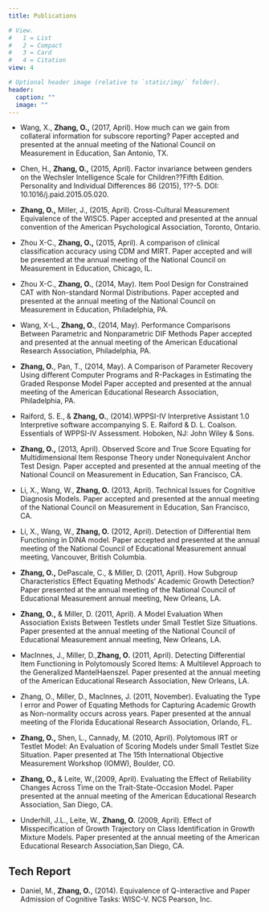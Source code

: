 ```yaml
---
title: Publications

# View.
#   1 = List
#   2 = Compact
#   3 = Card
#   4 = Citation
view: 4

# Optional header image (relative to `static/img/` folder).
header:
  caption: ""
  image: ""
---
```


* Wang, X., **Zhang, O.,** (2017, April). How much can we gain from collateral information for subscore reporting? Paper accepted and presented at the annual meeting of the National Council on Measurement in Education, San Antonio, TX.

* Chen, H., **Zhang, O.,** (2015, April). Factor invariance between genders on the Wechsler Intelligence Scale for Children??Fifth Edition. Personality and Individual Differences 86 (2015), 1??-5. DOI: 10.1016/j.paid.2015.05.020.

* **Zhang, O.,** Miller, J., (2015, April). Cross-Cultural Measurement Equivalence of the WISC5. Paper accepted and presented at the annual convention of the American Psychological Association, Toronto, Ontario.

* Zhou X-C., **Zhang, O.,** (2015, April). A comparison of clinical classification accuracy using CDM and MIRT. Paper accepted and will be presented at the annual meeting of the National Council on Measurement in Education, Chicago, IL.

* Zhou X-C., **Zhang, O.**, (2014, May). Item Pool Design for Constrained CAT with Non-standard Normal Distributions. Paper accepted and presented at the annual meeting of the National Council on Measurement in Education, Philadelphia, PA.

* Wang, X-L., **Zhang, O.**, (2014, May). Performance Comparisons Between Parametric and Nonparametric DIF Methods Paper accepted and presented at the annual meeting of the American Educational Research Association, Philadelphia, PA.

* **Zhang, O.**, Pan, T., (2014, May). A Comparison of Parameter Recovery Using different Computer Programs and R-Packages in Estimating the Graded Response Model Paper accepted and presented at the annual meeting of the American Educational Research Association, Philadelphia, PA.

* Raiford, S. E., & **Zhang, O.**, (2014).WPPSI-IV Interpretive Assistant 1.0 Interpretive software accompanying S. E. Raiford & D. L. Coalson. Essentials of WPPSI-IV Assessment. Hoboken, NJ: John Wiley & Sons.

* **Zhang, O.,** (2013, April). Observed Score and True Score Equating for Multidimensional Item Response Theory under Nonequivalent Anchor Test Design. Paper accepted and presented at the annual meeting of the National Council on Measurement in Education, San Francisco, CA.

* Li, X., Wang, W., **Zhang, O.** (2013, April). Technical Issues for Cognitive Diagnosis Models. Paper accepted and presented at the annual meeting of the National Council on Measurement in Education, San Francisco, CA.

* Li, X., Wang, W., **Zhang, O.** (2012, April). Detection of Differential Item Functioning in DINA model. Paper accepted and presented at the annual meeting of the National Council of Educational Measurement annual meeting, Vancouver, British Columbia.

* **Zhang, O.,** DePascale, C., & Miller, D. (2011, April). How Subgroup Characteristics Effect Equating Methods’ Academic Growth Detection? Paper presented at the annual meeting of the National Council of Educational Measurement annual meeting, New Orleans, LA.

* **Zhang, O.,** & Miller, D. (2011, April). A Model Evaluation When Association Exists Between Testlets under Small Testlet Size Situations. Paper presented at the annual meeting of the National Council of Educational Measurement annual meeting, New Orleans, LA.

* MacInnes, J., Miller, D.,**Zhang, O.** (2011, April). Detecting Differential Item Functioning in Polytomously Scored Items: A Multilevel Approach to the Generalized MantelHaenszel. Paper presented at the annual meeting of the American Educational Research Association, New Orleans, LA.

* Zhang, O., Miller, D., MacInnes, J. (2011, November). Evaluating the Type I error and Power of Equating Methods for Capturing Academic Growth as Non-normality occurs across years. Paper presented at the annual meeting of the Florida Educational Research Association, Orlando, FL.

* **Zhang, O.,** Shen, L., Cannady, M. (2010, April). Polytomous IRT or Testlet Model: An Evaluation of Scoring Models under Small Testlet Size Situation. Paper presented at The 15th International Objective Measurement Workshop (IOMW), Boulder, CO.

* **Zhang, O.,** & Leite, W.,(2009, April). Evaluating the Effect of Reliability Changes Across Time on the Trait-State-Occasion Model. Paper presented at the annual meeting of the American Educational Research Association, San Diego, CA.

* Underhill, J.L., Leite, W., **Zhang, O.** (2009, April). Effect of Misspecification of Growth Trajectory on Class Identification in Growth Mixture Models. Paper presented at the annual meeting of the American Educational Research Association,San Diego, CA.

## Tech Report

* Daniel, M., **Zhang, O.**, (2014). Equivalence of Q-interactive and Paper Admission of Cognitive Tasks: WISC-V. NCS Pearson, Inc.